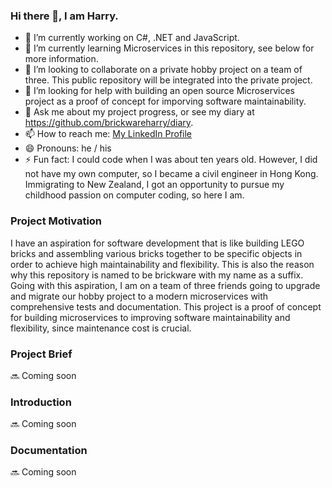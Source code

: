 ### Hi there 👋, I am Harry.

<!--
**brickwareharry/brickwareharry** is a ✨ _special_ ✨ repository because its `README.md` (this file) appears on your GitHub profile.
Here are some ideas to get you started:
-->


- 🔭 I’m currently working on C#, .NET and JavaScript.
- 🌱 I’m currently learning Microservices in this repository, see below for more information.
- 👯 I’m looking to collaborate on a private hobby project on a team of three. This public repository will be integrated into the private project.
- 🤔 I’m looking for help with building an open source Microservices project as a proof of concept for imporving software maintainability. 
- 💬 Ask me about my project progress, or see my diary at https://github.com/brickwareharry/diary.
- 📫 How to reach me: [My LinkedIn Profile](https://www.linkedin.com/in/harry-lo-27034265/)
- 😄 Pronouns: he / his
- ⚡ Fun fact: I could code when I was about ten years old. However, I did not have my own computer, so I became a civil engineer in Hong Kong. Immigrating to New Zealand, I got an opportunity to pursue my childhood passion on computer coding, so here I am.

### Project Motivation
I have an aspiration for software development that is like building LEGO bricks and assembling various bricks together to be specific objects in order to achieve high maintainability and flexibility. This is also the reason why this repository is named to be brickware with my name as a suffix. Going with this aspiration, I am on a team of three friends going to upgrade and migrate our hobby project to a modern microservices with comprehensive tests and documentation. This project is a proof of concept for building microservices to improving software maintainability and flexibility, since maintenance cost is crucial.

### Project Brief
🔜 Coming soon

### Introduction
🔜 Coming soon

### Documentation
🔜 Coming soon
